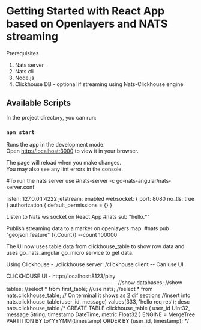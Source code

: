 # Getting Started with React App based on Openlayers and NATS streaming

Prerequisites
1. Nats server
2. Nats cli
3. Node.js
4. Clickhouse DB - optional if streaming using Nats-Clickhouse engine

## Available Scripts

In the project directory, you can run:

### `npm start`

Runs the app in the development mode.\
Open [http://localhost:3000](http://localhost:3000) to view it in your browser.

The page will reload when you make changes.\
You may also see any lint errors in the console.

#To run the nats server use 
#nats-server -c go-nats-angular/nats-server.conf

listen: 127.0.0.1:4222
jetstream: enabled
websocket: {
        port: 8080
        no_tls: true
}
authorization {
        default_permissions = {}
}

Listen to Nats ws socket on React App
#nats sub "hello.*"

Publish streaming data to a marker on openlayers map.
#nats pub "geojson.feature" {{.Count}} --count 100000

The UI now uses table data from clickhouse_table to show row data and uses go_nats_angular go_micro service to get data.

Using Clickhouse -
./clickhouse server
./clickhouse client -- Can use UI

CLICKHOUSE UI - http://localhost:8123/play
—————————————————————
//show databases;
//show tables;
//select * from first_table;
//use nats;
//select * from nats.clickhouse_table; // On terminal it shows as 2 dif sections
//insert into nats.clickhouse_table(user_id, message) values(333, 'hello req res');
desc nats.clickhouse_table
/*
CREATE TABLE clickhouse_table (
  user_id UInt32,
  message String,
  timestamp DateTime,
  metric Float32
) ENGINE = MergeTree
PARTITION BY toYYYYMM(timestamp)
ORDER BY (user_id, timestamp);
*/


